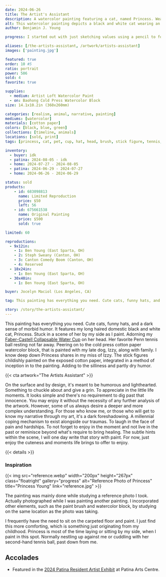 ```yaml
---
date: 2024-06-26
title: The Artist's Assistant
description: A watercolor painting featuring a cat, named Princess. Wearing a water cup as a hat on her head. As she sits and watches the artist paint.
alt: This watercolor painting depicts a black and white cat wearing an upside-down green water cup on its head, sitting beside a tennis ball and a painting of a stick-figure family, with a paintbrush resting nearby.
author: Benjamin J. Young

progress: I started out with just sketching values using a pencil to form the shapes. Then, layer by layer, added the color. This painting is special in the fact I left the bare cotton paper exposed in the inception of it's self on the watercolor block in the painting. As well as finding a subtle way to integrate my signature in to the painting, on the painted painting it's self...

aliases: [/the-artists-assistant, /artwork/artists-assistant]
images: ['painting.jpg']

featured: true
order: 10 #5
ratio: portrait
power: 506
sold: 4
favorite: true

supplies:
  - medium: Artist Loft Watercolor Paint
  - on: Baohong Cold Press Watercolor Block
size: 14.1x10.2in (360x260mm)

categories: [realism, animal, narrative, painting]
mediums: [watercolor]
materials: [cotton paper]
colors: [black, blue, green]
collections: [timeline, animals]
locations: [sold, print]
tags: [princess, cat, pet, cup, hat, head, brush, stick figure, tennis, ball, inception, humor, funny, lighthearted, childish, morbid, foreshadowing, loss, ben, aj, marcus, audrey, izzy, indoors, warm, number two]

inventory:
  - buyer: idk
  - patina: 2024-08-05 - idk
  - home: 2024-07-27 - 2024-08-05
  - patina: 2024-06-29 - 2024-07-27
  - home: 2024-06-26 - 2024-06-29

status: sold
products:
    - id: 683098813
      name: Limited Reproduction
      price: $50
      left: 56
    - id: 675661538
      name: Original Painting
      price: $500
      sold: true

limited: 60

reproductions:
  - 9x12in:
    - 1: Ben Young (East Sparta, OH)
    - 2: Steph Sweany (Canton, OH)
    - 3: Canton Comedy Boom (Canton, OH)
    - 4: Reserved
  - 18x24in:
    - 1: Ben Young (East Sparta, OH)
  - 30x40in:
    - 1: Ben Young (East Sparta, OH)

buyer: Jocelyn Maciol (Los Angeles, CA)

tag: This painting has everything you need. Cute cats, funny hats, and a dark sense of morbid humor. It features my long haired domestic black and white cat, Princess. Stuck in a scene of her by my side as I paint. Adorning my watercolor cup on her head. Her favorite Penn tennis ball resting not far away. Peering on to the cold press cotton paper watercolor block, that is painted with my late dog, Izzy, along with family. I know deep down Princess shares in my miss of Izzy. The stick figures childishly painted on the exposed cotton paper, integrated in a method of inception in to the painting. Adding to the silliness and partly dry humor.

story: /story/the-artists-assistant/
---
```


This painting has everything you need. Cute cats, funny hats, and a dark sense of morbid humor. It features my long haired domestic black and white cat, Princess. Stuck in a scene of her by my side as I paint. Adorning my [Faber-Castell Collapsable Water Cup](https://www.fabercastell.com/products/collapsible-water-cup-770310) on her head. Her favorite Penn tennis ball resting not far away. Peering on to the cold press cotton paper watercolor block, that is painted with my late dog, Izzy, along with family. I know deep down Princess shares in my miss of Izzy. The stick figures childishly painted on the exposed cotton paper, integrated in a method of inception in to the painting. Adding to the silliness and partly dry humor.

<!--more-->

{{< cta artwork="The Artists Assistant" >}}

On the surface and by design, it's meant to be humorous and lighthearted. Something to chuckle about and give a grin. To appreciate in the little life moments. It looks simple and there's no requirement to dig past that innocence. You may enjoy it without the necessity of any further analysis of the artwork. However, some of us always desire a deeper and more complex understanding. For those who know me, or those who will get to know my narrative through my art, it's a dark foreshadowing. A millennial coping mechanism to exist alongside our traumas. To laugh in the face of pain and hardships. To not forget to enjoy in the moment and not live in the past or reminisce beyond what's require to bring healing. The subtle hints within the scene, I will one day write that story with paint. For now, just enjoy the cuteness and moments life brings to offer to enjoy.

{{< details >}}

### Inspiration ###

{{< img src="reference.webp" width="200px" height="267px" class="floatright" gallery="progress" alt="Reference Photo of Princess" title="Princess Young" link="reference.jpg" >}}

The painting was mainly done while studying a reference photo I took. Actually photographed while I was painting another painting. I incorporated other elements, such as the paint brush and watercolor block, by studying on the same location as the photo was taking.

I frequently have the need to sit on the carpeted floor and paint. I just find this more comforting, which is something just originating from my childhood. Princess is most of the time laying or sitting by my side, when I paint in this spot. Normally nestling up against me or cuddling with her second-hand tennis ball, past down from me.

## Accolades ##

* Featured in the [2024 Patina Resident Artist Exhibit](https://www.facebook.com/events/512553025101953) at Patina Arts Centre.